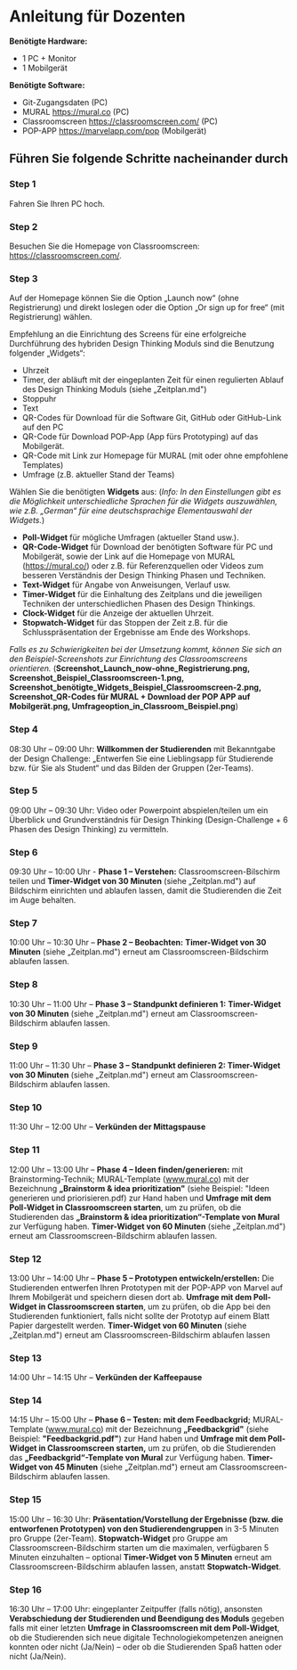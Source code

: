 

# **Anleitung für Dozenten**

**Benötigte Hardware:**
* 1 PC + Monitor
* 1 Mobilgerät

**Benötigte Software:**
* Git-Zugangsdaten (PC)
* MURAL https://mural.co (PC)
* Classroomscreen https://classroomscreen.com/ (PC)
* POP-APP https://marvelapp.com/pop (Mobilgerät)



## Führen Sie folgende Schritte nacheinander durch

### Step 1
Fahren Sie Ihren PC hoch.

### Step 2
Besuchen Sie die Homepage von Classroomscreen: https://classroomscreen.com/.

### Step 3
Auf der Homepage können Sie die Option „Launch now“ (ohne Registrierung) und direkt loslegen oder die Option „Or sign up for free“ (mit Registrierung) wählen. 

Empfehlung an die Einrichtung des Screens für eine erfolgreiche Durchführung des hybriden Design Thinking Moduls sind die Benutzung folgender „Widgets“: 
-	Uhrzeit
-	Timer, der abläuft mit der eingeplanten Zeit für einen regulierten Ablauf des Design Thinking Moduls (siehe „Zeitplan.md")
-	Stoppuhr 
-	Text
-	QR-Codes für Download für die Software Git, GitHub oder GitHub-Link auf den PC
-	QR-Code für Download POP-App (App fürs Prototyping) auf das Mobilgerät.
-	QR-Code mit Link zur Homepage für MURAL (mit oder ohne empfohlene Templates)
-	Umfrage (z.B. aktueller Stand der Teams)

Wählen Sie die benötigten **Widgets** aus: (*Info: In den Einstellungen gibt es die Möglichkeit unterschiedliche Sprachen für die Widgets auszuwählen, wie z.B. „German“ für eine deutschsprachige Elementauswahl der Widgets.*)
-	**Poll-Widget** für mögliche Umfragen (aktueller Stand usw.).
-	**QR-Code-Widget** für Download der benötigten Software für PC und Mobilgerät, sowie der Link auf die Homepage von MURAL (https://mural.co/) oder z.B. für Referenzquellen oder Videos zum besseren Verständnis der Design Thinking Phasen und Techniken.
-	**Text-Widget** für Angabe von Anweisungen, Verlauf usw.
-	**Timer-Widget** für die Einhaltung des Zeitplans und die jeweiligen Techniken der unterschiedlichen Phasen des Design Thinkings.
-	**Clock-Widget** für die Anzeige der aktuellen Uhrzeit.
-	**Stopwatch-Widget** für das Stoppen der Zeit z.B. für die Schlusspräsentation der Ergebnisse am Ende des Workshops.

*Falls es zu Schwierigkeiten bei der Umsetzung kommt, können Sie sich an den Beispiel-Screenshots zur Einrichtung des Classroomscreens orientieren.* (**Screenshot_Launch_now-ohne_Registrierung.png, Screenshot_Beispiel_Classroomscreen-1.png, Screenshot_benötigte_Widgets_Beispiel_Classroomscreen-2.png, Screenshot_QR-Codes für MURAL + Download der POP APP auf Mobilgerät.png, Umfrageoption_in_Classroom_Beispiel.png**)

### Step 4
08:30 Uhr – 09:00 Uhr: **Willkommen der Studierenden** mit Bekanntgabe der Design Challenge: „Entwerfen Sie eine Lieblingsapp für Studierende bzw. für Sie als Student“ und das Bilden der Gruppen (2er-Teams). 

### Step 5
09:00 Uhr – 09:30 Uhr: Video oder Powerpoint abspielen/teilen um ein Überblick und Grundverständnis für Design Thinking (Design-Challenge + 6 Phasen des Design Thinking) zu vermitteln. 

### Step 6
09:30 Uhr – 10:00 Uhr - **Phase 1 – Verstehen:** Classroomscreen-Bilschirm teilen und **Timer-Widget von 30 Minuten** (siehe „Zeitplan.md") auf Bildschirm einrichten und ablaufen lassen, damit die Studierenden die Zeit im Auge behalten.

### Step 7
10:00 Uhr – 10:30 Uhr – **Phase 2 – Beobachten:** **Timer-Widget von 30 Minuten** (siehe „Zeitplan.md") erneut am Classroomscreen-Bildschirm ablaufen lassen.

### Step 8
10:30 Uhr – 11:00 Uhr – **Phase 3 – Standpunkt definieren 1:** **Timer-Widget von 30 Minuten** (siehe „Zeitplan.md") erneut am Classroomscreen-Bildschirm ablaufen lassen.

### Step 9
11:00 Uhr – 11:30 Uhr – **Phase 3 – Standpunkt definieren 2: Timer-Widget von 30 Minuten** (siehe „Zeitplan.md") erneut am Classroomscreen-Bildschirm ablaufen lassen.

### Step 10
11:30 Uhr – 12:00 Uhr – **Verkünden der Mittagspause**

### Step 11
12:00 Uhr – 13:00 Uhr – **Phase 4 – Ideen finden/generieren:** mit Brainstorming-Technik; MURAL-Template (www.mural.co) mit der Bezeichnung **„Brainstorm & idea prioritization"** (siehe Beispiel: "Ideen generieren und priorisieren.pdf) zur Hand haben und **Umfrage mit dem Poll-Widget in Classroomscreen starten**, um zu prüfen, ob die Studierenden das **„Brainstorm & idea prioritization“-Template von Mural** zur Verfügung haben. **Timer-Widget von 60 Minuten** (siehe „Zeitplan.md") erneut am Classroomscreen-Bildschirm ablaufen lassen.

### Step 12
13:00 Uhr – 14:00 Uhr – **Phase 5 – Prototypen entwickeln/erstellen:** Die Studierenden entwerfen Ihren Prototypen mit der POP-APP von Marvel auf Ihrem Mobilgerät und speichern diesen dort ab. **Umfrage mit dem Poll-Widget in Classroomscreen starten**, um zu prüfen, ob die App bei den Studierenden funktioniert, falls nicht sollte der Prototyp auf einem Blatt Papier dargestellt werden. **Timer-Widget von 60 Minuten** (siehe „Zeitplan.md") erneut am Classroomscreen-Bildschirm ablaufen lassen

### Step 13
14:00 Uhr – 14:15 Uhr – **Verkünden der Kaffeepause**

### Step 14
14:15 Uhr – 15:00 Uhr – **Phase 6 – Testen:** **mit dem Feedbackgrid;** MURAL-Template (www.mural.co) mit der Bezeichnung **„Feedbackgrid"** (siehe Beispiel: **"Feedbackgrid.pdf"**) zur Hand haben und **Umfrage mit dem Poll-Widget in Classroomscreen starten,** um zu prüfen, ob die Studierenden das **„Feedbackgrid“-Template von Mural** zur Verfügung haben. **Timer-Widget von 45 Minuten** (siehe „Zeitplan.md") erneut am Classroomscreen-Bildschirm ablaufen lassen.

### Step 15
15:00 Uhr – 16:30 Uhr: **Präsentation/Vorstellung der Ergebnisse (bzw. die entworfenen Prototypen) von den Studierendengruppen** in 3-5 Minuten pro Gruppe (2er-Team). **Stopwatch-Widget** pro Gruppe am Classroomscreen-Bildschirm starten um die maximalen, verfügbaren 5 Minuten einzuhalten – optional **Timer-Widget von 5 Minuten** erneut am Classroomscreen-Bildschirm ablaufen lassen, anstatt **Stopwatch-Widget**.

### Step 16
16:30 Uhr – 17:00 Uhr: eingeplanter Zeitpuffer (falls nötig), ansonsten **Verabschiedung der Studierenden und Beendigung des Moduls** gegeben falls mit einer letzten **Umfrage in Classroomscreen mit dem Poll-Widget**, ob die Studierenden sich neue digitale Technologiekompetenzen aneignen konnten oder nicht (Ja/Nein) – oder ob die Studierenden Spaß hatten oder nicht (Ja/Nein).
